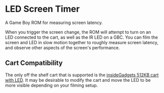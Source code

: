 # LED Screen Timer
A Game Boy ROM for measuring screen latency.

When you trigger the screen change, the ROM will attempt to turn on an LED connected to the cart, as well as the IR LED on a GBC. You can film the screen and LED in slow motion together to roughly measure screen latency, and observe other aspects of the screen's performance.

## Cart Compatibility

The only off the shelf cart that is supported is the [insideGadgets 512KB cart with LED](https://shop.insidegadgets.com/product/gameboy-512kb-rom-only-with-white-led/). It may be desirable to modify the cart and move the LED to be more visible depending on your filming setup.